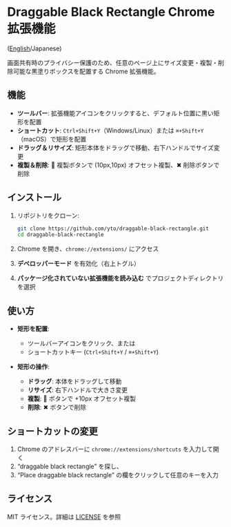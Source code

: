 # Draggable Black Rectangle Chrome 拡張機能

([English](README.md)/Japanese)

画面共有時のプライバシー保護のため、任意のページ上にサイズ変更・複製・削除可能な黒塗りボックスを配置する Chrome 拡張機能。

## 機能

* **ツールバー**: 拡張機能アイコンをクリックすると、デフォルト位置に黒い矩形を配置
* **ショートカット**: `Ctrl+Shift+Y`（Windows/Linux）または `⌘+Shift+Y`（macOS）で矩形を配置
* **ドラッグ＆リサイズ**: 矩形本体をドラッグで移動、右下ハンドルでサイズ変更
* **複製＆削除**: 📄 複製ボタンで (10px,10px) オフセット複製、✖ 削除ボタンで削除

## インストール

1. リポジトリをクローン:

   ```bash
   git clone https://github.com/yto/draggable-black-rectangle.git
   cd draggable-black-rectangle
   ```
2. Chrome を開き、`chrome://extensions/` にアクセス
3. **デベロッパーモード** を有効化（右上トグル）
4. **パッケージ化されていない拡張機能を読み込む** でプロジェクトディレクトリを選択

## 使い方

* **矩形を配置**:

  * ツールバーアイコンをクリック、または
  * ショートカットキー (`Ctrl+Shift+Y` / `⌘+Shift+Y`)
* **矩形の操作**:

  * **ドラッグ**: 本体をドラッグして移動
  * **リサイズ**: 右下ハンドルで大きさ変更
  * **複製**: 📄 ボタンで +10px オフセット複製
  * **削除**: ✖ ボタンで削除

## ショートカットの変更

1. Chrome のアドレスバーに `chrome://extensions/shortcuts` を入力して開く
2. “draggable black rectangle” を探し、
3. “Place draggable black rectangle” の欄をクリックして任意のキーを入力

## ライセンス

MIT ライセンス。詳細は [LICENSE](LICENSE) を参照
